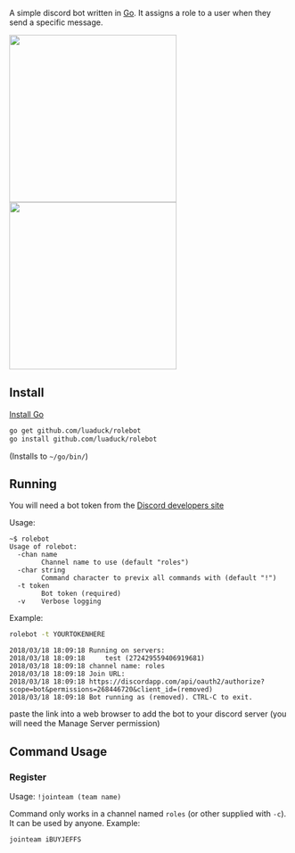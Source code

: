 A simple discord bot written in [Go](https://golang.org/). It assigns a role to a user when they send a specific message.

<img src="screenshots/1.jpg" width="300"> <img src="screenshots/2.jpg" width="300">

## Install

[Install Go](https://golang.org/doc/install#install)
```sh
go get github.com/luaduck/rolebot
go install github.com/luaduck/rolebot
```
(Installs to `~/go/bin/`)

## Running
You will need a bot token from the [Discord developers site](https://discordapp.com/developers/applications/me)

Usage:
```
~$ rolebot
Usage of rolebot:
  -chan name
    	Channel name to use (default "roles")
  -char string
        Command character to previx all commands with (default "!")
  -t token
    	Bot token (required)
  -v	Verbose logging
```
Example:
```sh
rolebot -t YOURTOKENHERE
```
```
2018/03/18 18:09:18 Running on servers:
2018/03/18 18:09:18 	test (272429559406919681)
2018/03/18 18:09:18 channel name: roles
2018/03/18 18:09:18 Join URL:
2018/03/18 18:09:18 https://discordapp.com/api/oauth2/authorize?scope=bot&permissions=268446720&client_id=(removed)
2018/03/18 18:09:18 Bot running as (removed). CTRL-C to exit.
```
paste the link into a web browser to add the bot to your discord server (you will need the Manage Server permission)

## Command Usage

### Register
Usage: `!jointeam (team name)`

Command only works in a channel named `roles` (or other supplied with `-c`). It can be used by anyone.
Example:

`jointeam iBUYJEFFS`

